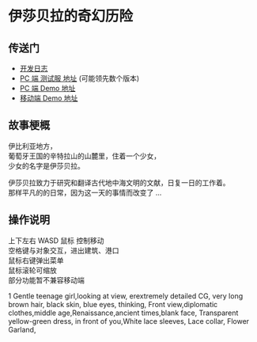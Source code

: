 # 伊莎贝拉的奇幻历险

## 传送门
- [开发日志](http://www.shuizilong.com/house/archives/fantasy-journey-of-isabella/)
- [PC 端 测试服 地址](http://f.gamecreator.com.cn/game.php?id=344&test=1) (可能领先数个版本)
- [PC 端 Demo 地址](https://f.gamecreator.com.cn/game.php?id=344)
- [移动端 Demo 地址](http://material.gamecreator.com.cn/releaseProject/1553_2f230d2f029f82be27e3b62a4eb345f1/7/index.html)

## 故事梗概
伊比利亚地方，<br>
葡萄牙王国的辛特拉山的山麓里，住着一个少女，<br>
少女的名字是伊莎贝拉。<br>

伊莎贝拉致力于研究和翻译古代地中海文明的文献，日复一日的工作着。<br>
那样平凡的的日常，因为这一天的事情而改变了 ...<br>

## 操作说明
上下左右 WASD 鼠标 控制移动<br>
空格键与对象交互，进出建筑、港口<br>
鼠标右键弹出菜单<br>
鼠标滚轮可缩放<br>
部分功能暂不兼容移动端<br>

1 Gentle teenage girl,looking at view, erextremely detailed CG, very long brown hair, black skin,   blue eyes, thinking, Front view,diplomatic clothes,middle age,Renaissance,ancient times,blank face, Transparent yellow-green dress, in front of you,White lace sleeves, Lace collar, Flower Garland,

